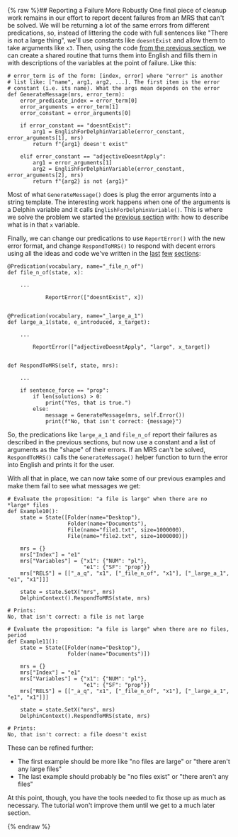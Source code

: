 {% raw %}## Reporting a Failure More Robustly
One final piece of cleanup work remains in our effort to report decent failures from an MRS that can't be solved. We will be returning a lot of the same errors from different predications, so, instead of littering the code with full sentences like "There is not a large thing", we'll use constants like `doesntExist` and allow them to take arguments like `x3`. Then, using the code [from the previous section](../devhowtoConceptualFailures), we can create a shared routine that turns them into English and fills them in with descriptions of the variables at the point of failure.  Like this:

```
# error_term is of the form: [index, error] where "error" is another 
# list like: ["name", arg1, arg2, ...]. The first item is the error 
# constant (i.e. its name). What the args mean depends on the error
def GenerateMessage(mrs, error_term):
    error_predicate_index = error_term[0]
    error_arguments = error_term[1]
    error_constant = error_arguments[0]

    if error_constant == "doesntExist":
        arg1 = EnglishForDelphinVariable(error_constant, error_arguments[1], mrs)
        return f"{arg1} doesn't exist"

    elif error_constant == "adjectiveDoesntApply":
        arg1 = error_arguments[1]
        arg2 = EnglishForDelphinVariable(error_constant, error_arguments[2], mrs)
        return f"{arg2} is not {arg1}"
```
Most of what `GenerateMessage()` does is plug the error arguments into a string template.  The interesting work happens when one of the arguments is a Delphin variable and it calls `EnglishForDelphinVariable()`.  This is where we solve the problem we started the [previous section](../devhowtoConceptualFailures) with: how to describe what is in that `x` variable. 

Finally, we can change our predications to use `ReportError()` with the new error format, and change `RespondToMRS()` to respond with decent errors using all the ideas and code we've written in the [last](../devhowtoChoosingWhichFailure) [few](../devhowtoReportingAFailure) [sections](../devhowtoConceptualFailures):

```
@Predication(vocabulary, name="_file_n_of")
def file_n_of(state, x):
    
    ...

            ReportError(["doesntExist", x])
            
            
@Predication(vocabulary, name="_large_a_1")
def large_a_1(state, e_introduced, x_target):
            
    ...
    
        ReportError(["adjectiveDoesntApply", "large", x_target])
        

def RespondToMRS(self, state, mrs):

    ...
    
    if sentence_force == "prop":
        if len(solutions) > 0:
            print("Yes, that is true.")
        else:
            message = GenerateMessage(mrs, self.Error())
            print(f"No, that isn't correct: {message}")
```
So, the predications like `large_a_1` and `file_n_of` report their failures as described in the previous sections, but now use a constant and a list of arguments as the "shape" of their errors.  If an MRS can't be solved, `RespondToMRS()` calls the `GenerateMessage()` helper function to turn the error into English and prints it for the user.

With all that in place, we can now take some of our previous examples and make them fail to see what messages we get:

```
# Evaluate the proposition: "a file is large" when there are no *large* files
def Example10():
    state = State([Folder(name="Desktop"),
                   Folder(name="Documents"),
                   File(name="file1.txt", size=1000000),
                   File(name="file2.txt", size=1000000)])

    mrs = {}
    mrs["Index"] = "e1"
    mrs["Variables"] = {"x1": {"NUM": "pl"},
                        "e1": {"SF": "prop"}}
    mrs["RELS"] = [["_a_q", "x1", ["_file_n_of", "x1"], ["_large_a_1", "e1", "x1"]]]

    state = state.SetX("mrs", mrs)
    DelphinContext().RespondToMRS(state, mrs)
    
# Prints:
No, that isn't correct: a file is not large
```

```
# Evaluate the proposition: "a file is large" when there are no files, period
def Example11():
    state = State([Folder(name="Desktop"),
                   Folder(name="Documents")])

    mrs = {}
    mrs["Index"] = "e1"
    mrs["Variables"] = {"x1": {"NUM": "pl"},
                        "e1": {"SF": "prop"}}
    mrs["RELS"] = [["_a_q", "x1", ["_file_n_of", "x1"], ["_large_a_1", "e1", "x1"]]]

    state = state.SetX("mrs", mrs)
    DelphinContext().RespondToMRS(state, mrs)

# Prints:
No, that isn't correct: a file doesn't exist
```

These can be refined further:
- The first example should be more like "no files are large" or "there aren't any large files"
- The last example should probably be "no files exist" or "there aren't any files"

At this point, though, you have the tools needed to fix those up as much as necessary. The tutorial won't improve them until we get to a much later section.

<update date omitted for speed>{% endraw %}